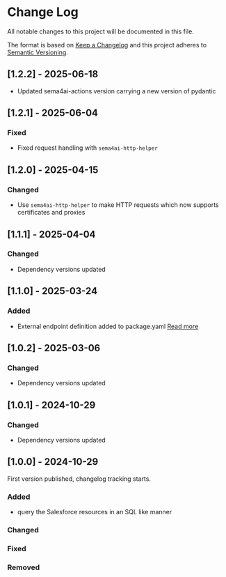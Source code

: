 # Change Log

All notable changes to this project will be documented in this file.

The format is based on [Keep a Changelog](https://keepachangelog.com/)
and this project adheres to [Semantic Versioning](https://semver.org/).

## [1.2.2] - 2025-06-18

- Updated sema4ai-actions version carrying a new version of pydantic

## [1.2.1] - 2025-06-04

### Fixed

- Fixed request handling with `sema4ai-http-helper`

## [1.2.0] - 2025-04-15

### Changed

- Use `sema4ai-http-helper` to make HTTP requests which now supports certificates and proxies

## [1.1.1] - 2025-04-04

### Changed

- Dependency versions updated

## [1.1.0] - 2025-03-24

### Added

- External endpoint definition added to package.yaml [Read more](https://sema4.ai/docs/team-edition/marketplace/snowflake-admin#managing-external-access)

## [1.0.2] - 2025-03-06

### Changed

- Dependency versions updated

## [1.0.1] - 2024-10-29

### Changed

- Dependency versions updated

## [1.0.0] - 2024-10-29

First version published, changelog tracking starts.

### Added

- query the Salesforce resources in an SQL like manner

### Changed

### Fixed

### Removed
